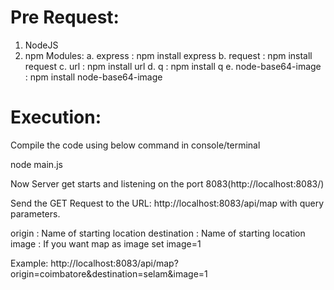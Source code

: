 Pre Request:
============
  1. NodeJS
  2. npm
Modules:
 a. express           : npm install express
 b. request           : npm install request
 c. url               : npm install url
 d. q                 : npm install q
 e. node-base64-image : npm install node-base64-image
 
Execution:
==========
Compile the code using below command in console/terminal

  node main.js

Now Server get starts and listening on the port 8083(http://localhost:8083/)

Send the GET Request to the URL: http://localhost:8083/api/map with query parameters.

origin      : Name of starting location
destination : Name of starting location
image       : If you want map as image set image=1

Example: http://localhost:8083/api/map?origin=coimbatore&destination=selam&image=1
